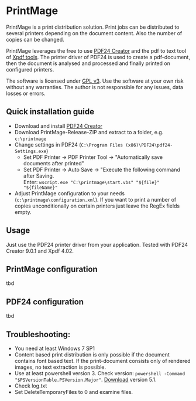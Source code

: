 # PrintMage
PrintMage is a print distribution solution. Print jobs can be distributed to several printers depending on the document content. Also the number of copies can be changed. 

PrintMage leverages the free to use [PDF24 Creator](https://pdf24.org) and the pdf to text tool of [Xpdf tools](https://www.xpdfreader.com). The printer driver of PDF24 is used to create a pdf-document, then the document is analysed and processed and finally printed on configured printers.

The software is licensed under [GPL v3](https://www.gnu.org/licenses/gpl-3.0.html). Use the software at your own risk without any warranties. The author is not responsible for any issues, data losses or errors.  

## Quick installation guide
- Download and install [PDF24 Creator](https://pdf24.org)
- Download PrintMage-Release-ZIP and extract to a folder, e.g. `c:\printmage`
- Change settings in PDF24 (`C:\Program Files (x86)\PDF24\pdf24-Settings.exe`)
    - Set PDF Printer -> PDF Printer Tool -> "Automatically save documents after printed"
    - Set PDF Printer -> Auto Save -> "Execute the following command after Saving.  
    Enter: `wscript.exe "C:\printmage\start.vbs" "${file}" "${fileName}"`
- Adjust PrintMage configuration to your needs (`c:\printmage\configuration.xml`). If you want to print a number of copies unconditionally on certain printers just leave the RegEx fields empty. 

## Usage
Just use the PDF24 printer driver from your application. Tested with PDF24 Creator 9.0.1 and Xpdf 4.02.

## PrintMage configuration
tbd

## PDF24 configuration
tbd

## Troubleshooting:
- You need at least Windows 7 SP1
- Content based print distribution is only possible if the document contains font based text. If the print-document consists only of rendered images, no text extraction is possible.
- Use at least powershell version 3. Check version: `powershell -Command "$PSVersionTable.PSVersion.Major"`. [Download](https://www.microsoft.com/en-us/download/details.aspx?id=54616) version 5.1.
- Check log.txt
- Set DeleteTemporaryFiles to 0 and examine files.
